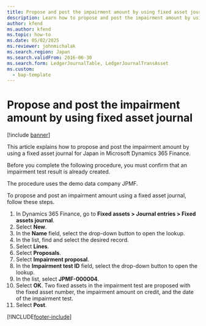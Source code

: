 ```yaml
---
title: Propose and post the impairment amount by using fixed asset journal
description: Learn how to propose and post the impairment amount by using a fixed asset journal for Japan in Microsoft Dynamics 365 Finance.
author: kfend
ms.author: kfend
ms.topic: how-to
ms.date: 05/02/2025
ms.reviewer: johnmichalak
ms.search.region: Japan
ms.search.validFrom: 2016-06-30
ms.search.form: LedgerJournalTable, LedgerJournalTransAsset
ms.custom: 
  - bap-template
---
```


# Propose and post the impairment amount by using fixed asset journal

[!include [banner](../../includes/banner.md)]

This article explains how to propose and post the impairment amount by using a fixed asset journal for Japan in Microsoft Dynamics 365 Finance.

Before you complete the following procedure, you must confirm that an impairment test result is already created.

The procedure uses the demo data company JPMF.

To propose and post an impairment amount using a fixed asset journal, follow these steps.

1. In Dynamics 365 Finance, go to **Fixed assets \> Journal entries \> Fixed assets journal**.
1. Select **New**.
1. In the **Name** field, select the drop-down button to open the lookup.
1. In the list, find and select the desired record.
1. Select **Lines**.
1. Select **Proposals**.
1. Select **Impairment proposal**.
1. In the **Impairment test ID** field, select the drop-down button to open the lookup.
1. In the list, select **JPMF-000004**.
1. Select **OK**. Two fixed assets in the impairment test are proposed with the fixed asset number, the impairment amount on credit, and the date of the impairment test.  
1. Select **Post**.



[!INCLUDE[footer-include](../../../includes/footer-banner.md)]
